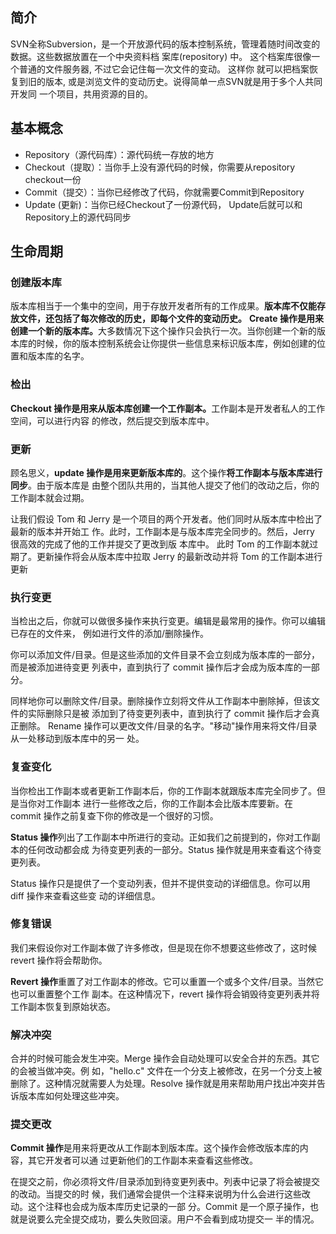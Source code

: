 ## 简介

SVN全称Subversion，是⼀个开放源代码的版本控制系统，管理着随时间改变的数据。这些数据放置在⼀个中央资料档 案库(repository) 中。 这个档案库很像⼀个普通的⽂件服务器, 不过它会记住每⼀次⽂件的变动。 这样你 就可以把档案恢复到旧的版本, 或是浏览⽂件的变动历史。说得简单⼀点SVN就是⽤于多个⼈共同开发同 ⼀个项⽬，共⽤资源的⽬的。

## 基本概念

- Repository（源代码库）：源代码统⼀存放的地⽅
- Checkout（提取）：当你⼿上没有源代码的时候，你需要从repository checkout⼀份
- Commit（提交）：当你已经修改了代码，你就需要Commit到Repository
- Update (更新)：当你已经Checkout了⼀份源代码， Update后就可以和Repository上的源代码同步

## 生命周期

### 创建版本库 

版本库相当于⼀个集中的空间，⽤于存放开发者所有的⼯作成果。**版本库不仅能存放⽂件，还包括了每次修改的历史，即每个⽂件的变动历史。** **Create 操作是⽤来创建⼀个新的版本库。**⼤多数情况下这个操作只会执⾏⼀次。当你创建⼀个新的版本库的时候，你的版本控制系统会让你提供⼀些信息来标识版本库，例如创建的位置和版本库的名字。 

### 检出

 **Checkout 操作是⽤来从版本库创建⼀个⼯作副本。**⼯作副本是开发者私⼈的⼯作空间，可以进⾏内容 的修改，然后提交到版本库中。

### 更新 

顾名思义，**update 操作是⽤来更新版本库的**。这个操作**将⼯作副本与版本库进⾏同步**。由于版本库是 由整个团队共⽤的，当其他⼈提交了他们的改动之后，你的⼯作副本就会过期。 

让我们假设 Tom 和 Jerry 是⼀个项⽬的两个开发者。他们同时从版本库中检出了最新的版本并开始⼯ 作。此时，⼯作副本是与版本库完全同步的。然后，Jerry 很⾼效的完成了他的⼯作并提交了更改到版 本库中。 此时 Tom 的⼯作副本就过期了。更新操作将会从版本库中拉取 Jerry 的最新改动并将 Tom 的⼯作副本进⾏更新

### 执⾏变更 

当检出之后，你就可以做很多操作来执⾏变更。编辑是最常⽤的操作。你可以编辑已存在的⽂件来， 例如进⾏⽂件的添加/删除操作。 

你可以添加⽂件/⽬录。但是这些添加的⽂件⽬录不会⽴刻成为版本库的⼀部分，⽽是被添加进待变更 列表中，直到执⾏了 commit 操作后才会成为版本库的⼀部分。

同样地你可以删除⽂件/⽬录。删除操作⽴刻将⽂件从⼯作副本中删除掉，但该⽂件的实际删除只是被 添加到了待变更列表中，直到执⾏了 commit 操作后才会真正删除。 Rename 操作可以更改⽂件/⽬录的名字。"移动"操作⽤来将⽂件/⽬录从⼀处移动到版本库中的另⼀ 处。 

### 复查变化 

当你检出⼯作副本或者更新⼯作副本后，你的⼯作副本就跟版本库完全同步了。但是当你对⼯作副本 进⾏⼀些修改之后，你的⼯作副本会⽐版本库要新。在 commit 操作之前复查下你的修改是⼀个很好的习惯。 

**Status 操作**列出了⼯作副本中所进⾏的变动。正如我们之前提到的，你对⼯作副本的任何改动都会成 为待变更列表的⼀部分。Status 操作就是⽤来查看这个待变更列表。 

Status 操作只是提供了⼀个变动列表，但并不提供变动的详细信息。你可以⽤ diff 操作来查看这些变 动的详细信息。

### 修复错误 

我们来假设你对⼯作副本做了许多修改，但是现在你不想要这些修改了，这时候 revert 操作将会帮助你。 

**Revert 操作**重置了对⼯作副本的修改。它可以重置⼀个或多个⽂件/⽬录。当然它也可以重置整个⼯作 副本。在这种情况下，revert 操作将会销毁待变更列表并将⼯作副本恢复到原始状态。 

### 解决冲突 

合并的时候可能会发⽣冲突。Merge 操作会⾃动处理可以安全合并的东⻄。其它的会被当做冲突。例 如，"hello.c" ⽂件在⼀个分⽀上被修改，在另⼀个分⽀上被删除了。这种情况就需要⼈为处理。Resolve 操作就是⽤来帮助⽤户找出冲突并告诉版本库如何处理这些冲突。

### 提交更改 

**Commit 操作**是⽤来将更改从⼯作副本到版本库。这个操作会修改版本库的内容，其它开发者可以通 过更新他们的⼯作副本来查看这些修改。

 在提交之前，你必须将⽂件/⽬录添加到待变更列表中。列表中记录了将会被提交的改动。当提交的时 候，我们通常会提供⼀个注释来说明为什么会进⾏这些改动。这个注释也会成为版本库历史记录的⼀部 分。Commit 是⼀个原⼦操作，也就是说要么完全提交成功，要么失败回滚。⽤户不会看到成功提交⼀ 半的情况。

